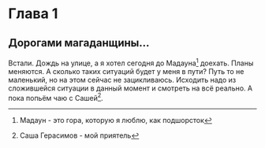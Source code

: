 # Глава 1

## Дорогами магаданщины...

Встали. Дождь на улице, а я хотел сегодня до Мадауна[^1] доехать. Планы меняются. А сколько таких ситуаций будет у меня в пути? Путь то не маленький, но на этом сейчас не зацикливаюсь. Исходить надо из сложившейся ситуации в данный момент и смотреть на всё реально. А пока попьём чаю с Сашей[^2].

[^1]: Мадаун - это гора, которую я люблю, как подшорсток

[^2]: Саша Герасимов - мой приятель

